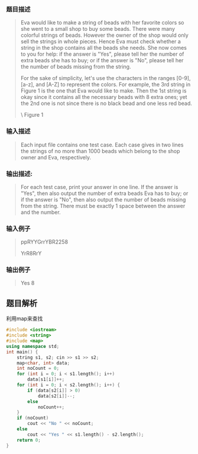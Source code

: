 ### 题目描述

> Eva would like to make a string of beads with her favorite colors so she went to a small shop to buy some beads. There were many colorful strings of beads. However the owner of the shop would only sell the strings in whole pieces. Hence Eva must check whether a string in the shop contains all the beads she needs. She now comes to you for help: if the answer is "Yes", please tell her the number of extra beads she has to buy; or if the answer is "No", please tell her the number of beads missing from the string.
>
>For the sake of simplicity, let's use the characters in the ranges [0-9], [a-z], and [A-Z] to represent the colors. For example, the 3rd string in Figure 1 is the one that Eva would like to make. Then the 1st string is okay since it contains all the necessary beads with 8 extra ones; yet the 2nd one is not since there is no black bead and one less red bead.
>
>\ Figure 1

### 输入描述

> Each input file contains one test case. Each case gives in two lines the strings of no more than 1000 beads which belong to the shop owner and Eva, respectively.

### 输出描述:
> For each test case, print your answer in one line. If the answer is "Yes", then also output the number of extra beads Eva has to buy; or if the answer is "No", then also output the number of beads missing from the string. There must be exactly 1 space between the answer and the number.

### 输入例子
> ppRYYGrrYBR2258
>
> YrR8RrY

### 输出例子
>Yes 8

## 题目解析
利用map来查找

```C++
#include <iostream>
#include <string>
#include <map>
using namespace std;
int main() {
	string s1, s2; cin >> s1 >> s2;
	map<char, int> data;
	int noCount = 0;
	for (int i = 0; i < s1.length(); i++)
		data[s1[i]]++;
	for (int i = 0; i < s2.length(); i++) {
		if (data[s2[i]] > 0)
			data[s2[i]]--;
		else
			noCount++;
	}
	if (noCount)
		cout << "No " << noCount;
	else
		cout << "Yes " << s1.length() - s2.length();
	return 0;
}
```